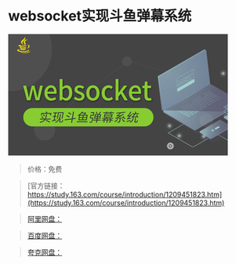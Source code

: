 # websocket实现斗鱼弹幕系统

![img](../../../assets/study163/free/d76beda9d26a4e82980e76a715a4e4f8.jpg)

> 价格：免费

> [官方链接：https://study.163.com/course/introduction/1209451823.htm](https://study.163.com/course/introduction/1209451823.htm)

> [阿里网盘：]()

> [百度网盘：]()

> [夸克网盘：]()
